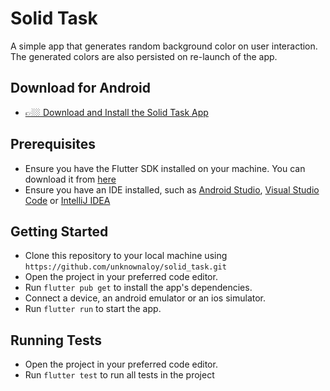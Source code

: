 # Solid Task

A simple app that generates random background color on user interaction. The generated colors are
also persisted on re-launch of the app.

## Download for Android
- [👉🏼 Download and Install the Solid Task App](https://github.com/unknownaloy/solid_task/raw/master/apk/solid_task.apk)

## Prerequisites
- Ensure you have the Flutter SDK installed on your machine. You can download it from [here](https://docs.flutter.dev/get-started/install)
- Ensure you have an IDE installed, such as [Android Studio](https://developer.android.com/studio), [Visual Studio Code](https://code.visualstudio.com/download) or [IntelliJ IDEA](https://www.jetbrains.com/idea/download/)

## Getting Started
- Clone this repository to your local machine using `https://github.com/unknownaloy/solid_task.git`
- Open the project in your preferred code editor.
- Run `flutter pub get` to install the app's dependencies.
- Connect a device, an android emulator or an ios simulator.
- Run `flutter run` to start the app.

## Running Tests
- Open the project in your preferred code editor.
- Run `flutter test` to run all tests in the project
